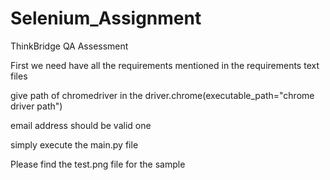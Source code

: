 # Selenium_Assignment
ThinkBridge QA Assessment


First we need have all the requirements mentioned in the requirements text files

give path of chromedriver in the driver.chrome(executable_path="chrome driver path")

email address should be valid one

simply execute the main.py file

Please find the test.png file for the sample
